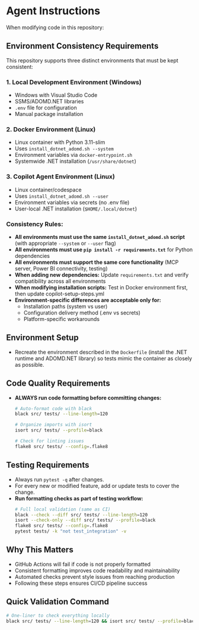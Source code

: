 # Agent Instructions

When modifying code in this repository:

## Environment Consistency Requirements

This repository supports three distinct environments that must be kept consistent:

### 1. **Local Development Environment (Windows)**
- Windows with Visual Studio Code
- SSMS/ADOMD.NET libraries
- `.env` file for configuration
- Manual package installation

### 2. **Docker Environment (Linux)**
- Linux container with Python 3.11-slim
- Uses `install_dotnet_adomd.sh --system`
- Environment variables via `docker-entrypoint.sh`
- Systemwide .NET installation (`/usr/share/dotnet`)

### 3. **Copilot Agent Environment (Linux)**
- Linux container/codespace
- Uses `install_dotnet_adomd.sh --user`
- Environment variables via secrets (no .env file)
- User-local .NET installation (`$HOME/.local/dotnet`)

### **Consistency Rules:**
- **All environments must use the same `install_dotnet_adomd.sh` script** (with appropriate `--system` or `--user` flag)
- **All environments must use `pip install -r requirements.txt`** for Python dependencies
- **All environments must support the same core functionality** (MCP server, Power BI connectivity, testing)
- **When adding new dependencies:** Update `requirements.txt` and verify compatibility across all environments
- **When modifying installation scripts:** Test in Docker environment first, then update copilot-setup-steps.yml
- **Environment-specific differences are acceptable only for:**
  - Installation paths (system vs user)
  - Configuration delivery method (.env vs secrets)
  - Platform-specific workarounds

## Environment Setup
- Recreate the environment described in the `Dockerfile` (install the .NET runtime and ADOMD.NET library) so tests mimic the container as closely as possible.

## Code Quality Requirements
- **ALWAYS run code formatting before committing changes:**
  ```bash
  # Auto-format code with black
  black src/ tests/ --line-length=120
  
  # Organize imports with isort
  isort src/ tests/ --profile=black
  
  # Check for linting issues
  flake8 src/ tests/ --config=.flake8
  ```

## Testing Requirements
- Always run `pytest -q` after changes.
- For every new or modified feature, add or update tests to cover the change.
- **Run formatting checks as part of testing workflow:**
  ```bash
  # Full local validation (same as CI)
  black --check --diff src/ tests/ --line-length=120
  isort --check-only --diff src/ tests/ --profile=black
  flake8 src/ tests/ --config=.flake8
  pytest tests/ -k "not test_integration" -v
  ```

## Why This Matters
- GitHub Actions will fail if code is not properly formatted
- Consistent formatting improves code readability and maintainability
- Automated checks prevent style issues from reaching production
- Following these steps ensures CI/CD pipeline success

## Quick Validation Command
```bash
# One-liner to check everything locally
black src/ tests/ --line-length=120 && isort src/ tests/ --profile=black && flake8 src/ tests/ --config=.flake8 && echo "✅ Code quality checks passed!"
```
